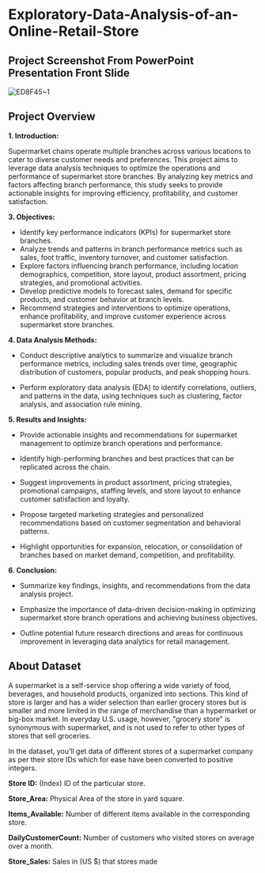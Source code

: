# Exploratory-Data-Analysis-of-an-Online-Retail-Store

## Project Screenshot From PowerPoint Presentation Front Slide
![ED8F45~1](https://github.com/Ugochukwuodinaka/Exploratory-Data-Analysis-of-a-Supermarket-Store-Branches/assets/157266999/454399d4-39de-4416-9930-ba0af3964847)

## Project Overview
**1. Introduction:**
   
Supermarket chains operate multiple branches across various locations to cater to diverse customer needs and preferences. This project aims to leverage data analysis techniques to optimize the operations and performance of supermarket store branches. By analyzing key metrics and factors affecting branch performance, this study seeks to provide actionable insights for improving efficiency, profitability, and customer satisfaction.

**3. Objectives:**

- Identify key performance indicators (KPIs) for supermarket store branches.
- Analyze trends and patterns in branch performance metrics such as sales, foot traffic, inventory turnover, and customer satisfaction.
- Explore factors influencing branch performance, including location demographics, competition, store layout, product assortment, pricing strategies, and promotional activities.
- Develop predictive models to forecast sales, demand for specific products, and customer behavior at branch levels.
- Recommend strategies and interventions to optimize operations, enhance profitability, and improve customer experience across supermarket store branches.

**4. Data Analysis Methods:**

- Conduct descriptive analytics to summarize and visualize branch performance metrics, including sales trends over time, geographic distribution of customers, popular products, and peak shopping hours.
  
- Perform exploratory data analysis (EDA) to identify correlations, outliers, and patterns in the data, using techniques such as clustering, factor analysis, and association rule mining.

**5. Results and Insights:**

- Provide actionable insights and recommendations for supermarket management to optimize branch operations and performance.

- Identify high-performing branches and best practices that can be replicated across the chain.

- Suggest improvements in product assortment, pricing strategies, promotional campaigns, staffing levels, and store layout to enhance customer satisfaction and loyalty.

- Propose targeted marketing strategies and personalized recommendations based on customer segmentation and behavioral patterns.

- Highlight opportunities for expansion, relocation, or consolidation of branches based on market demand, competition, and profitability.

**6. Conclusion:**

- Summarize key findings, insights, and recommendations from the data analysis project.

- Emphasize the importance of data-driven decision-making in optimizing supermarket store branch operations and achieving business objectives.

- Outline potential future research directions and areas for continuous improvement in leveraging data analytics for retail management.


## About Dataset
A supermarket is a self-service shop offering a wide variety of food, beverages, and household products, organized into sections. This kind of store is larger and has a wider selection than earlier grocery stores but is smaller and more limited in the range of merchandise than a hypermarket or big-box market. In everyday U.S. usage, however, "grocery store" is synonymous with supermarket, and is not used to refer to other types of stores that sell groceries.

In the dataset, you’ll get data of different stores of a supermarket company as per their store IDs which for ease have been converted to positive integers.

**Store ID:** (Index) ID of the particular store.

**Store_Area:** Physical Area of the store in yard square.

**Items_Available:** Number of different items available in the corresponding store.

**DailyCustomerCount:** Number of customers who visited stores on average over a month.

**Store_Sales:** Sales in (US $) that stores made

  
